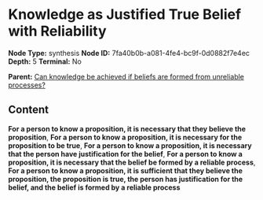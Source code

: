 # Knowledge as Justified True Belief with Reliability

**Node Type:** synthesis
**Node ID:** 7fa40b0b-a081-4fe4-bc9f-0d0882f7e4ec
**Depth:** 5
**Terminal:** No

**Parent:** [Can knowledge be achieved if beliefs are formed from unreliable processes?](can-knowledge-be-achieved-if-beliefs-are-formed-from-unreliable-processes-antithesis-66ca9394-ba31-4c67-8d8a-bb54ab530fa8.md)

## Content

**For a person to know a proposition, it is necessary that they believe the proposition**, **For a person to know a proposition, it is necessary for the proposition to be true**, **For a person to know a proposition, it is necessary that the person have justification for the belief**, **For a person to know a proposition, it is necessary that the belief be formed by a reliable process**, **For a person to know a proposition, it is sufficient that they believe the proposition, the proposition is true, the person has justification for the belief, and the belief is formed by a reliable process**
